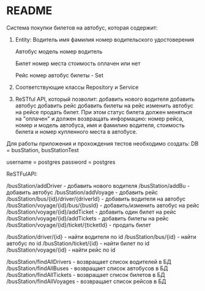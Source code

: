 # README #

Cистема покупки билетов на автобус, которая содержит:

1) Entity:
	Водитель
		имя
		фамилия
		номер водительского удостоверения

	Автобус
		модель
		номер
		водитель

	Билет
		номер места
		стоимость
		оплачен или нет

	Рейс
		номер
		автобус
		билеты - Set

2) Соответствующие классы Repository и Service

3) ReSTful API, который позволит:
	добавить нового водителя
	добавить автобус
	добавить рейс
	добавить билеты на рейс
	изменить автобус на рейсе
	продать билет. При этом статус билета должен меняться на "оплачен" и должен возвращать информацию: 
номер рейса, номер и модель автобуса, имя и фамилию водителя, стоимость билета и номер купленного места в автобусе.


Для работы приложения и прохождения тестов необходимо создать:
DB = busStation, busStationTest

username = postgres
password = postgres

ReSTFulAPI:

/busStation/addDriver - добавить нового водителя
/busStation/addBu - добавить автобус
/busStation/addVoyage - добавить рейс
/busStation/bus/{id}/driver/{driverId} - добавить водителя на автобус
/busStation/voyage/{id}/bus/{busId} - добавить/изменить автобус на рейс
/busStation/voyage/{id}/addTicket - добавить один билет на рейс
/busStation/voyage/{id}/addTickets - добавить билеты на рейс
/busStation/voyage/{id}/ticket/{ticketId} - продать билет

/busStation/driver/{id} - найти водителя по id
/busStation/bus/{id} - найти автобус по id
/busStation/ticket/{id} - найти билет по id
/busStation/voyage/{id} - найти рейс по id

/busStation/findAllDrivers - возвращает список водителей в БД
/busStation/findAllBuses - возвращает список автобусов в БД
/busStation/findAllTickets - возвращает список билетов в БД
/busStation/findAllVoyages - возвращает список рейсов в БД
